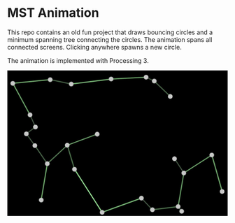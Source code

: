 # MST Animation

This repo contains an old fun project that draws bouncing circles and 
a minimum spanning tree connecting the circles.
The animation spans all connected screens. 
Clicking anywhere spawns a new circle.

The animation is implemented with Processing 3.

![](./screenshots/screenshot.JPG)